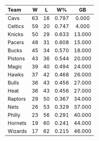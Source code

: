| Team                             |  W  |  L  |  W%   |   GB   |
|:---------------------------------|:---:|:---:|:-----:|:------:|
| [](/r/clevelandcavs) Cavs        | 63  | 16  | 0.797 | 0.000  |
| [](/r/bostonceltics) Celtics     | 59  | 20  | 0.747 | 4.000  |
| [](/r/nyknicks) Knicks           | 50  | 29  | 0.633 | 13.000 |
| [](/r/pacers) Pacers             | 48  | 31  | 0.608 | 15.000 |
| [](/r/mkebucks) Bucks            | 45  | 34  | 0.570 | 18.000 |
| [](/r/detroitpistons) Pistons    | 43  | 36  | 0.544 | 20.000 |
| [](/r/orlandomagic) Magic        | 39  | 40  | 0.494 | 24.000 |
| [](/r/atlantahawks) Hawks        | 37  | 42  | 0.468 | 26.000 |
| [](/r/chicagobulls) Bulls        | 36  | 43  | 0.456 | 27.000 |
| [](/r/heat) Heat                 | 36  | 43  | 0.456 | 27.000 |
| [](/r/torontoraptors) Raptors    | 29  | 50  | 0.367 | 34.000 |
| [](/r/gonets) Nets               | 26  | 53  | 0.329 | 37.000 |
| [](/r/sixers) Philly             | 23  | 56  | 0.291 | 40.000 |
| [](/r/charlottehornets) Hornets  | 19  | 60  | 0.241 | 44.000 |
| [](/r/washingtonwizards) Wizards | 17  | 62  | 0.215 | 46.000 |